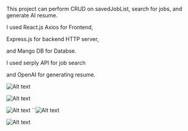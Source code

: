 This project can perform CRUD on savedJobList, search for jobs, and generate AI resume.

I used React.js Axios for Frontend,

Express.js for backend HTTP server,

and Mango DB for Databse.

I used serply API for job search

and OpenAI for generating resume.

![Alt text](https://file%252B.vscode-resource.vscode-cdn.net/Users/tommytang/Desktop/React_Project/ResumeGenerator/landingpage.png?version%253D1705874870677)

![Alt text](https://file%252B.vscode-resource.vscode-cdn.net/Users/tommytang/Desktop/React_Project/ResumeGenerator/search.png?version%253D1705874927421)

![Alt text](https://file%252B.vscode-resource.vscode-cdn.net/Users/tommytang/Desktop/React_Project/ResumeGenerator/load.png?version%253D1705874953283)
``![Alt text](https://file%252B.vscode-resource.vscode-cdn.net/Users/tommytang/Desktop/React_Project/ResumeGenerator/jobLists.png?version%253D1705875033664)

![Alt text](https://file%252B.vscode-resource.vscode-cdn.net/Users/tommytang/Desktop/React_Project/ResumeGenerator/savedJobs.png?version%253D1705875086286)
